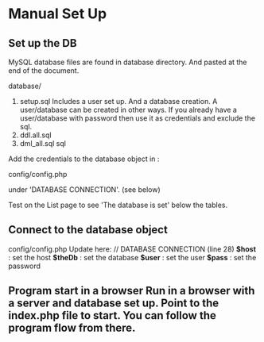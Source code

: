 <h1>Manual Set Up </h1>
<h2>Set up the DB </h2>
MySQL database files are found in database directory.
And pasted at the end of the document.

database/ 
1.	setup.sql
Includes a user set up. And a database creation.
A user/database can be created in other ways.
If you already have a user/database with password then use it as credentials and exclude the sql.
2.	ddl.all.sql
3.	dml_all.sql sql

Add the credentials to the database object in :

config/config.php 

under 'DATABASE CONNECTION'. (see below)

Test on the List page to see 'The database is set' below the tables. 

<h2>Connect to the database object</h2>
config/config.php 
Update here: // DATABASE CONNECTION (line 28)
<b>$host</b> : set the host 
<b>$theDb</b> : set the database 
<b>$user</b> : set the user 
<b>$pass</b> : set the password

<h2>Program start in a browser</b>
Run in a browser with a server and database set up. 
Point to the index.php file to start.  
You can follow the program flow from there.






